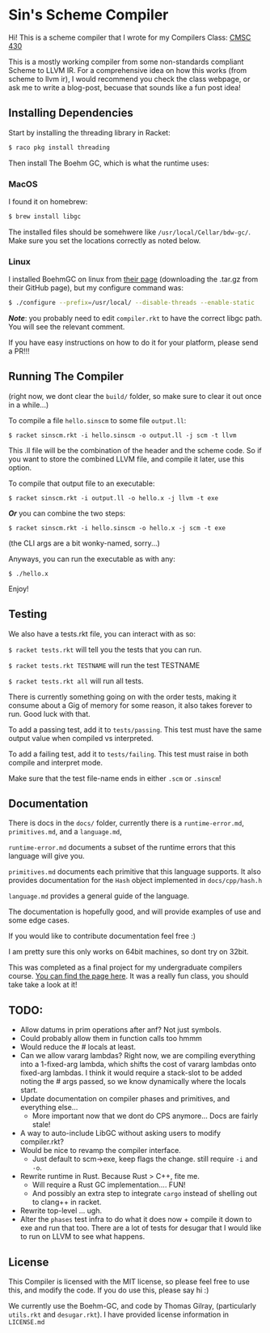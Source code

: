 # Sin's Scheme Compiler #

Hi! This is a scheme compiler that I wrote for my Compilers Class:
[CMSC 430](https://www.cs.umd.edu/class/fall2017/cmsc430/)

This is a mostly working compiler from some non-standards compliant Scheme to LLVM IR.
For a comprehensive idea on how this works (from scheme to llvm ir),
I would recommend you check the class webpage, or ask me to write a blog-post,
becuase that sounds like a fun post idea!

## Installing Dependencies ##

Start by installing the threading library in Racket:

```bash
$ raco pkg install threading
```

Then install The Boehm GC, which is what the runtime uses:

### MacOS ###
I found it on homebrew:

```bash
$ brew install libgc
```

The installed files should be somehwere like `/usr/local/Cellar/bdw-gc/`. Make sure you
set the locations correctly as noted below.

### Linux ###

I installed BoehmGC on linux from [their page](https://www.hboehm.info/gc/simple_example.html) (downloading the .tar.gz from their GitHub page),
but my configure command was:

```bash
$ ./configure --prefix=/usr/local/ --disable-threads --enable-static
```

***Note***: you probably need to edit `compiler.rkt` to have the correct libgc path.
You will see the relevant comment.

If you have easy instructions on how to do it for your platform, please send a PR!!!

## Running The Compiler ##

(right now, we dont clear the `build/` folder, so make sure to clear it out once in a while...)

To compile a file `hello.sinscm` to some file `output.ll`:

`$ racket sinscm.rkt -i hello.sinscm -o output.ll -j scm -t llvm`

This .ll file will be the combination of the header and the scheme code.
So if you want to store the combined LLVM file, and compile it later,
use this option.

To compile that output file to an executable:

`$ racket sinscm.rkt -i output.ll -o hello.x -j llvm -t exe`

***Or*** you can combine the two steps:

`$ racket sinscm.rkt -i hello.sinscm -o hello.x -j scm -t exe`

(the CLI args are a bit wonky-named, sorry...)

Anyways, you can run the executable as with any:

`$ ./hello.x`

Enjoy!


## Testing ##

We also have a tests.rkt file, you can interact with as so:


`$ racket tests.rkt` will tell you the tests that you can run.

`$ racket tests.rkt TESTNAME` will run the test TESTNAME

`$ racket tests.rkt all` will run all tests.

There is currently something going on with the order tests,
making it consume about a Gig of memory for some reason,
it also takes forever to run. Good luck with that.

To add a passing test, add it to `tests/passing`.
This test must have the same output value when compiled vs interpreted.

To add a failing test, add it to `tests/failing`.
This test must raise in both compile and interpret mode.

Make sure that the test file-name ends in either `.scm` or `.sinscm`!

## Documentation ##

There is docs in the `docs/` folder,
currently there is a `runtime-error.md`, `primitives.md`, and a `language.md`,

`runtime-error.md` documents a subset of the runtime errors
that this language will give you.

`primitives.md` documents each primitive that this language supports.
It also provides documentation for the `Hash` object implemented in `docs/cpp/hash.h`

`language.md` provides a general guide of the language.

The documentation is hopefully good, and will provide examples of use and
some edge cases.

If you would like to contribute documentation feel free :)

I am pretty sure this only works on 64bit machines, so dont try on 32bit.

This was completed as a final project for my undergraduate compilers course.
[You can find the page here]([https://www.cs.umd.edu/class/fall2017/cmsc430/).
It was a really fun class, you should take take a look at it!

## TODO: ##

* Allow datums in prim operations after anf? Not just symbols.
*   Could probably allow them in function calls too hmmm
*   Would reduce the # locals at least.
* Can we allow vararg lambdas? Right now, we are compiling everything into a 1-fixed-arg lambda, which shifts the cost of vararg lambdas onto fixed-arg lambdas. I think it would require a stack-slot to be added noting the # args passed, so we know dynamically where the locals start.
* Update documentation on compiler phases and primitives, and everything else...
	* More important now that we dont do CPS anymore... Docs are fairly stale!
* A way to auto-include LibGC without asking users to modify compiler.rkt?
* Would be nice to revamp the compiler interface.
	* Just default to scm->exe, keep flags the change. still require `-i` and `-o`.
* Rewrite runtime in Rust. Because Rust > C++, fite me.
	* Will require a Rust GC implementation.... FUN!
	* And possibly an extra step to integrate `cargo` instead of shelling out to clang++ in racket.
* Rewrite top-level ... ugh.
* Alter the `phases` test infra to do what it does now + compile it down to exe and run that too. There are a lot of tests for desugar that I would like to run on LLVM to see what happens.

## License ##

This Compiler is licensed with the MIT license, so please feel free to use this,
and modify the code. If you do use this, please say hi :)

We currently use the Boehm-GC, and code by Thomas Gilray,
(particularly `utils.rkt` and `desugar.rkt`). I have provided license information in `LICENSE.md`
